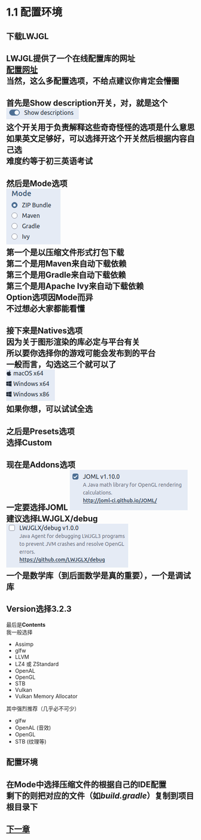 # 1.1 配置环境
## 下载LWJGL
LWJGL提供了一个在线配置库的网址  
[配置网址](https://www.lwjgl.org/customize)  
当然，这么多配置选项，不给点建议你肯定会懵圈  
---
首先是**Show description**开关，对，就是这个  
![Show descriptions](.assets/show_desc.png)   
这个开关用于负责解释这些奇奇怪怪的选项是什么意思  
如果英文足够好，可以选择开这个开关然后根据内容自己选  
难度约等于初三英语考试  
---
然后是**Mode**选项  
![Zip/Maven/Gradle](.assets/mode.png)  
第一个是以**压缩文件**形式打包下载  
第二个是用**Maven**来自动下载依赖  
第三个是用**Gradle**来自动下载依赖  
第三个是用**Apache Ivy**来自动下载依赖  
**Option**选项因Mode而异  
不过想必大家都能看懂  
---
接下来是**Natives**选项  
因为关于图形渲染的库必定与平台有关  
所以要你选择你的游戏可能会发布到的平台  
一般而言，勾选这三个就可以了  
![Native platforms](.assets/natives.png)   
如果你想，可以试试全选  
---
之后是**Presets**选项  
选择**Custom**  
---
现在是**Addons**选项  
一定要选择JOML
![JOML v1.10](.assets/joml.png)  
建议选择LWJGLX/debug  
![LWJGLX/debug v1](.assets/debug.png)   
一个是数学库（到后面数学是真的重要），一个是调试库  
---
**Version**选择**3.2.3**
---
最后是**Contents**  
我一般选择  
- Assimp
- glfw
- LLVM
- LZ4 或 ZStandard
- OpenAL
- OpenGL
- STB
- Vulkan
- Vulkan Memory Allocator

其中强烈推荐（几乎必不可少）
- glfw
- OpenAL (音效)
- OpenGL
- STB (纹理等)

## 配置环境
在**Mode**中选择**压缩文件**的根据自己的IDE配置  
剩下的则把对应的文件（如*build.gradle*）复制到项目根目录下
---
## [下一章](../chapter2/hello_window.md)
